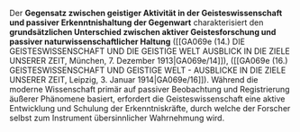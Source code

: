 
Der **Gegensatz zwischen geistiger Aktivität in der Geisteswissenschaft und passiver Erkenntnishaltung der Gegenwart** charakterisiert den **grundsätzlichen Unterschied zwischen aktiver Geistesforschung und passiver naturwissenschaftlicher Haltung** ([[GA069e (14.) DIE GEISTESWISSENSCHAFT UND DIE GEISTIGE WELT AUSBLICK IN DIE ZIELE UNSERER ZEIT, München, 7. Dezember 1913|GA069e/14]]), ([[GA069e (16.) GEISTESWISSENSCHAFT UND GEISTIGE WELT - AUSBLICKE IN DIE ZIELE UNSERER ZEIT, Leipzig, 3. Januar 1914|GA069e/16]]). Während die moderne Wissenschaft primär auf passiver Beobachtung und Registrierung äußerer Phänomene basiert, erfordert die Geisteswissenschaft eine aktive Entwicklung und Schulung der Erkenntniskräfte, durch welche der Forscher selbst zum Instrument übersinnlicher Wahrnehmung wird.

